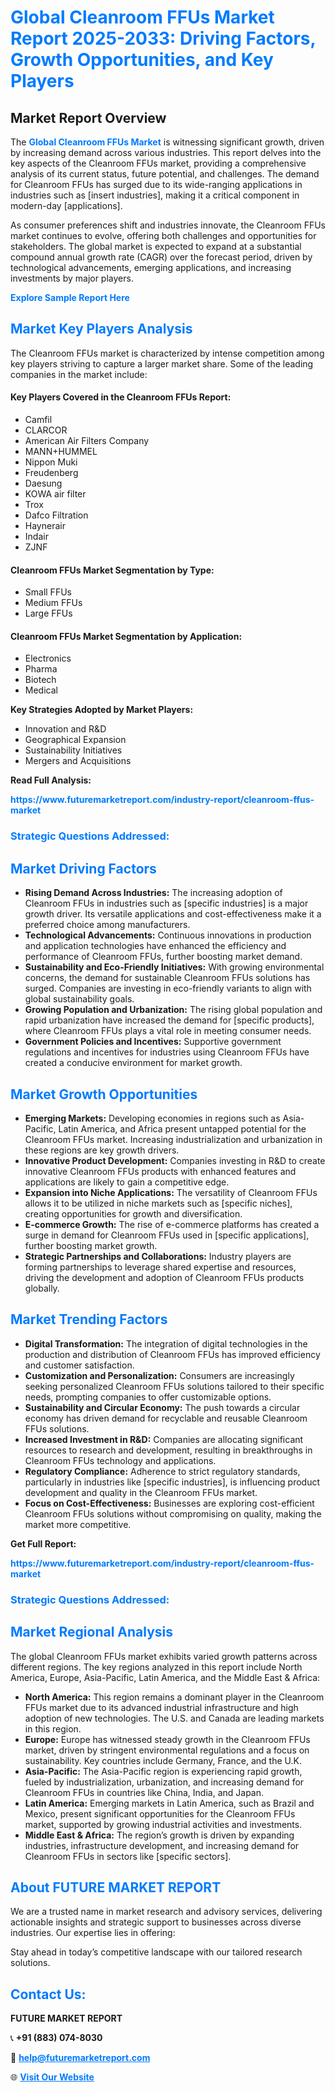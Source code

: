 <h1 style="color: #007BFF;">Global Cleanroom FFUs Market Report 2025-2033: Driving Factors, Growth Opportunities, and Key Players</h1>

<section id="overview">
<h2>Market Report Overview</h2>
<p>The <a href="https://www.futuremarketreport.com/industry-report/cleanroom-ffus-market" style="color: #007BFF; text-decoration: none;"><strong>Global Cleanroom FFUs Market</strong></a> is witnessing significant growth, driven by increasing demand across various industries. This report delves into the key aspects of the Cleanroom FFUs market, providing a comprehensive analysis of its current status, future potential, and challenges. The demand for Cleanroom FFUs has surged due to its wide-ranging applications in industries such as [insert industries], making it a critical component in modern-day [applications].</p>
<p>As consumer preferences shift and industries innovate, the Cleanroom FFUs market continues to evolve, offering both challenges and opportunities for stakeholders. The global market is expected to expand at a substantial compound annual growth rate (CAGR) over the forecast period, driven by technological advancements, emerging applications, and increasing investments by major players.</p>
</section>

<section id="overview">
<p><a href="https://www.futuremarketreport.com/request-sample/reportId=42584" style="color: #007BFF; text-decoration: none;"><strong>Explore Sample Report Here</strong></a></p>
</section>

<section id="key-players">
<h2 style="color: #007BFF;">Market Key Players Analysis</h2>
<p>The Cleanroom FFUs market is characterized by intense competition among key players striving to capture a larger market share. Some of the leading companies in the market include:</p>
<h4>Key Players Covered in the Cleanroom FFUs Report:</h4>
<ul><li>Camfil</li><li>CLARCOR</li><li>American Air Filters Company</li><li>MANN+HUMMEL</li><li>Nippon Muki</li><li>Freudenberg</li><li>Daesung</li><li>KOWA air filter</li><li>Trox</li><li>Dafco Filtration</li><li>Haynerair</li><li>Indair</li><li>ZJNF</li></ul>
<h4>Cleanroom FFUs Market Segmentation by Type:</h4>
<ul><li>Small FFUs</li><li>Medium FFUs</li><li>Large FFUs</li></ul>

<h4>Cleanroom FFUs Market Segmentation by Application:</h4>
<ul><li>Electronics</li><li>Pharma</li><li>Biotech</li><li>Medical</li></ul>
<p><strong>Key Strategies Adopted by Market Players:</strong></p>
<ul>
<li>Innovation and R&D</li>
<li>Geographical Expansion</li>
<li>Sustainability Initiatives</li>
<li>Mergers and Acquisitions</li>
</ul>
</section>

<section>
<p><strong>Read Full Analysis: </strong></p><a href="https://www.futuremarketreport.com/industry-report/cleanroom-ffus-market" style="color: #007BFF; text-decoration: none;"><strong>https://www.futuremarketreport.com/industry-report/cleanroom-ffus-market</strong></a>
<h3 style="color: #007BFF;">Strategic Questions Addressed:</h3>
</section>

<section id="driving-factors">
<h2 style="color: #007BFF;">Market Driving Factors</h2>
<ul>
<li><strong>Rising Demand Across Industries:</strong> The increasing adoption of Cleanroom FFUs in industries such as [specific industries] is a major growth driver. Its versatile applications and cost-effectiveness make it a preferred choice among manufacturers.</li>
<li><strong>Technological Advancements:</strong> Continuous innovations in production and application technologies have enhanced the efficiency and performance of Cleanroom FFUs, further boosting market demand.</li>
<li><strong>Sustainability and Eco-Friendly Initiatives:</strong> With growing environmental concerns, the demand for sustainable Cleanroom FFUs solutions has surged. Companies are investing in eco-friendly variants to align with global sustainability goals.</li>
<li><strong>Growing Population and Urbanization:</strong> The rising global population and rapid urbanization have increased the demand for [specific products], where Cleanroom FFUs plays a vital role in meeting consumer needs.</li>
<li><strong>Government Policies and Incentives:</strong> Supportive government regulations and incentives for industries using Cleanroom FFUs have created a conducive environment for market growth.</li>
</ul>
</section>

<section id="growth-opportunities">
<h2 style="color: #007BFF;">Market Growth Opportunities</h2>
<ul>
<li><strong>Emerging Markets:</strong> Developing economies in regions such as Asia-Pacific, Latin America, and Africa present untapped potential for the Cleanroom FFUs market. Increasing industrialization and urbanization in these regions are key growth drivers.</li>
<li><strong>Innovative Product Development:</strong> Companies investing in R&D to create innovative Cleanroom FFUs products with enhanced features and applications are likely to gain a competitive edge.</li>
<li><strong>Expansion into Niche Applications:</strong> The versatility of Cleanroom FFUs allows it to be utilized in niche markets such as [specific niches], creating opportunities for growth and diversification.</li>
<li><strong>E-commerce Growth:</strong> The rise of e-commerce platforms has created a surge in demand for Cleanroom FFUs used in [specific applications], further boosting market growth.</li>
<li><strong>Strategic Partnerships and Collaborations:</strong> Industry players are forming partnerships to leverage shared expertise and resources, driving the development and adoption of Cleanroom FFUs products globally.</li>
</ul>
</section>

<section id="trending-factors">
<h2 style="color: #007BFF;">Market Trending Factors</h2>
<ul>
<li><strong>Digital Transformation:</strong> The integration of digital technologies in the production and distribution of Cleanroom FFUs has improved efficiency and customer satisfaction.</li>
<li><strong>Customization and Personalization:</strong> Consumers are increasingly seeking personalized Cleanroom FFUs solutions tailored to their specific needs, prompting companies to offer customizable options.</li>
<li><strong>Sustainability and Circular Economy:</strong> The push towards a circular economy has driven demand for recyclable and reusable Cleanroom FFUs solutions.</li>
<li><strong>Increased Investment in R&D:</strong> Companies are allocating significant resources to research and development, resulting in breakthroughs in Cleanroom FFUs technology and applications.</li>
<li><strong>Regulatory Compliance:</strong> Adherence to strict regulatory standards, particularly in industries like [specific industries], is influencing product development and quality in the Cleanroom FFUs market.</li>
<li><strong>Focus on Cost-Effectiveness:</strong> Businesses are exploring cost-efficient Cleanroom FFUs solutions without compromising on quality, making the market more competitive.</li>
</ul>
</section>

<section>
<p><strong>Get Full Report: </strong></p><a href="https://www.futuremarketreport.com/industry-report/cleanroom-ffus-market" style="color: #007BFF; text-decoration: none;"><strong>https://www.futuremarketreport.com/industry-report/cleanroom-ffus-market</strong></a>
<h3 style="color: #007BFF;">Strategic Questions Addressed:</h3>
</section>


<section id="regional-analysis">
<h2 style="color: #007BFF;">Market Regional Analysis</h2>
<p>The global Cleanroom FFUs market exhibits varied growth patterns across different regions. The key regions analyzed in this report include North America, Europe, Asia-Pacific, Latin America, and the Middle East & Africa:</p>
<ul>
<li><strong>North America:</strong> This region remains a dominant player in the Cleanroom FFUs market due to its advanced industrial infrastructure and high adoption of new technologies. The U.S. and Canada are leading markets in this region.</li>
<li><strong>Europe:</strong> Europe has witnessed steady growth in the Cleanroom FFUs market, driven by stringent environmental regulations and a focus on sustainability. Key countries include Germany, France, and the U.K.</li>
<li><strong>Asia-Pacific:</strong> The Asia-Pacific region is experiencing rapid growth, fueled by industrialization, urbanization, and increasing demand for Cleanroom FFUs in countries like China, India, and Japan.</li>
<li><strong>Latin America:</strong> Emerging markets in Latin America, such as Brazil and Mexico, present significant opportunities for the Cleanroom FFUs market, supported by growing industrial activities and investments.</li>
<li><strong>Middle East & Africa:</strong> The region’s growth is driven by expanding industries, infrastructure development, and increasing demand for Cleanroom FFUs in sectors like [specific sectors].</li>
</ul>
</section>

<footer>
<h2 style="color: #007BFF;">About FUTURE MARKET REPORT</h2>
<p>We are a trusted name in market research and advisory services, delivering actionable insights and strategic support to businesses across diverse industries. Our expertise lies in offering:</p>

<p>Stay ahead in today’s competitive landscape with our tailored research solutions.</p>

<h2 style="color: #007BFF;">Contact Us:</h2>
<p><strong>FUTURE MARKET REPORT</strong></p>
<p>📞 <strong>+91 (883) 074-8030</strong></p>
<p>📧 <strong><a href="mailto:help@futuremarketreport.com" style="color: #007BFF;">help@futuremarketreport.com</a></strong></p>
<p>🌐 <strong><a href="https://www.futuremarketreport.com/" style="color: #007BFF;">Visit Our Website</a></strong></p>
</footer>